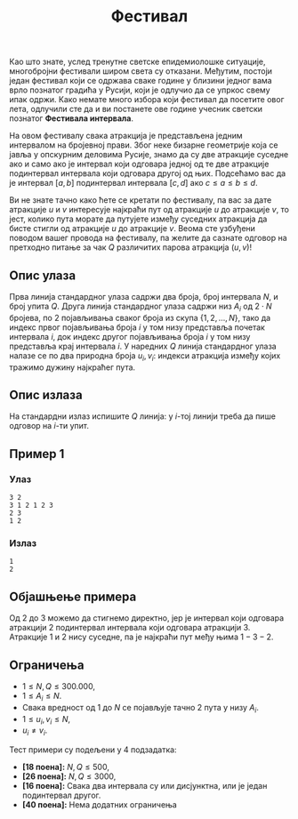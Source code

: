 ﻿---
title: Фестивал
timelimit: 1.0 # у секундама
memlimit: 64   # y MB
owner: takprog # власник је онај ко ради на задатку
origin: # опционо (ако се зна одакле је задатак преузет, пожељно је навести извор)
tags: [] # сваки задатак може бити означен према унапред договореној листи ознака
status: KOMPLETAN # један од: "IZRADA", "PREGLED" или "KOMPLETAN".
status-date: 2024-08-15 # датум у формату YYYY-MM-DD од када је задатак у наведеном статусу
solutions:
  - name: ex0
    lang: [cpp]
    desc: ""
    tags: []
---

Као што знате, услед тренутне светске епидемиолошке ситуације, многобројни фестивали широм света су отказани. Међутим, постоји један фестивал који се одржава сваке године у близини једног вама врло познатог градића у Русији, који је одлучио да се упркос свему ипак одржи. Како немате много избора који фестивал да посетите овог лета, одлучили сте да и ви постанете ове године учесник светски познатог **Фестивала интервала**.

На овом фестивалу свака атракција је представљена једним интервалом на бројевној прави. Због неке бизарне геометрије која се јавља у опскурним деловима Русије, знамо да су две атракције суседне ако и само ако је интервал који одговара једној од те две атракције подинтервал интервала који одговара другој од њих. Подсећамо вас да је интервал $[a,b]$ подинтервал интервала $[c,d]$ ако $c\leq a\leq b\leq d$.

Ви не знате тачно како ћете се кретати по фестивалу, па вас за дате атракције $u$ и $v$ интересује најкраћи пут од атракције $u$ до атракције $v$, то јест, колико пута морате да путујете између суседних атракција да бисте стигли од атракције $u$ до атракције $v$. Веома сте узбуђени поводом вашег провода на фестивалу, па желите да сазнате одговор на претходно питање за чак $Q$ различитих парова атракција $(u,v)$!

## Опис улаза

Прва линија стандардног улаза садржи два броја, број интервала $N$, и број упита $Q$.
Друга линија стандардног улаза садржи низ $A_i$ од $2\cdot N$ бројева, по $2$ појављивања сваког броја из скупа $\{1,2,\ldots,N\}$, тако да индекс првог појављивања броја $i$ у том низу представља почетак интервала $i$, док индекс другог појављивања броја $i$ у том низу представља крај интервала $i$.
У наредних $Q$ линија стандардног улаза налазе се по два природна броја $u_i,v_i$: индекси атракција између којих тражимо дужину најкраћег пута.

## Опис излаза

На стандардни излаз испишите $Q$ линија: у $i$-тој линији треба да пише одговор на $i$-ти упит.

## Пример 1

### Улаз

```
3 2
3 1 2 1 2 3
2 3
1 2
```

### Излаз

```
1
2
```
## Објашњење примера

Од $2$ до $3$ можемо да стигнемо директно, јер је интервал који одговара атракцији $2$ подинтервал интервала који одговара атракцији $3$. Атракције $1$ и $2$ нису суседне, па је најкраћи пут међу њима $1-3-2$.  

## Ограничења

-   $1 \leq N,Q \leq 300.000$,
-   $1 \leq A_i \leq N$.
-  Свака вредност од $1$ до $N$ се појављује тачно $2$ пута у низу $A_i$.
-   $1 \leq u_i,v_i \leq N$,
-   $u_i \neq v_i$.

Тест примери су подељени у 4 подзадатка:

-   **[18 поена]:** $N,Q\leq500$,
-   **[26 поена]:** $N,Q\leq3000$,
-   **[16 поена]:** Свака два интервала су или дисјунктна, или је један подинтервал другог.
-   **[40 поена]:** Нема додатних ограничења
